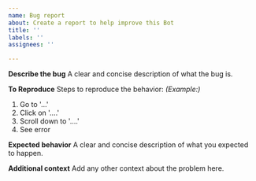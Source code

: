 ```yaml
---
name: Bug report
about: Create a report to help improve this Bot
title: ''
labels: ''
assignees: ''

---
```


**Describe the bug**
A clear and concise description of what the bug is.

**To Reproduce**
Steps to reproduce the behavior:
*(Example:)*
1. Go to '...'
2. Click on '....'
3. Scroll down to '....'
4. See error

**Expected behavior**
A clear and concise description of what you expected to happen.

**Additional context**
Add any other context about the problem here.
